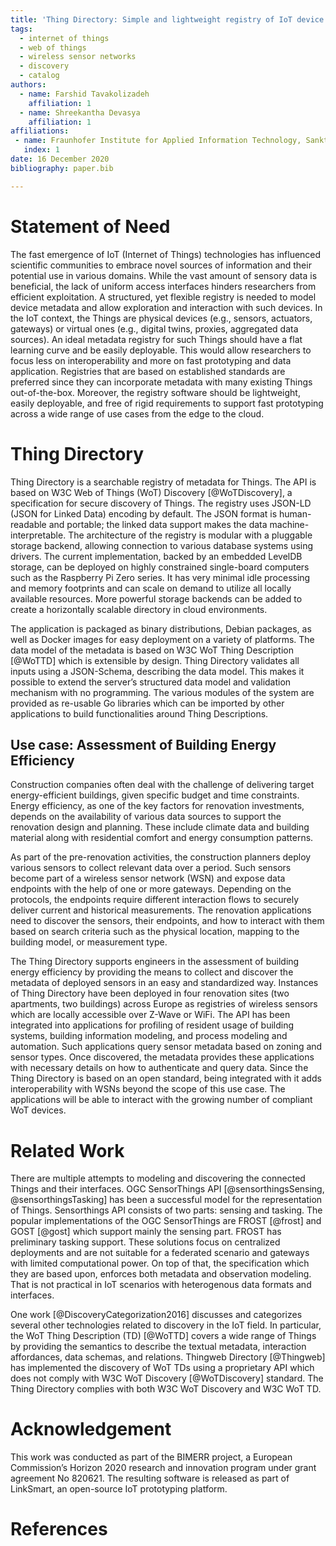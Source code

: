 ```yaml
---
title: 'Thing Directory: Simple and lightweight registry of IoT device metadata'
tags:
  - internet of things
  - web of things
  - wireless sensor networks
  - discovery
  - catalog
authors:
  - name: Farshid Tavakolizadeh
    affiliation: 1
  - name: Shreekantha Devasya
    affiliation: 1
affiliations:
 - name: Fraunhofer Institute for Applied Information Technology, Sankt Augustin, Germany
   index: 1
date: 16 December 2020
bibliography: paper.bib

---
```


# Statement of Need  
<!-- A clear Statement of Need that illustrates the research purpose of the software. -->

The fast emergence of IoT (Internet of Things) technologies has influenced scientific communities to embrace novel sources of information and their potential use in various domains. While the vast amount of sensory data is beneficial, the lack of uniform access interfaces hinders researchers from efficient exploitation. A structured, yet flexible registry is needed to model device metadata and allow exploration and interaction with such devices. In the IoT context, the Things are physical devices (e.g., sensors, actuators, gateways) or virtual ones (e.g., digital twins, proxies, aggregated data sources). An ideal metadata registry for such Things should have a flat learning curve and be easily deployable. This would allow researchers to focus less on interoperability and more on fast prototyping and data application. Registries that are based on established standards are preferred since they can incorporate metadata with many existing Things out-of-the-box. Moreover, the registry software should be lightweight, easily deployable, and free of rigid requirements to support fast prototyping across a wide range of use cases from the edge to the cloud. 

# Thing Directory 
<!-- A summary describing the high-level functionality and purpose of the software for a diverse, non-specialist audience. -->

Thing Directory is a searchable registry of metadata for Things. The API is based on W3C 
Web of Things (WoT) Discovery [@WoTDiscovery], a specification for secure discovery of Things. The registry uses JSON-LD (JSON for Linked Data) encoding by default. The JSON format is human-readable and portable; the linked data support makes the data machine-interpretable. The architecture of the registry is modular with a pluggable storage backend, allowing connection to various database systems using drivers. The current implementation, backed by an embedded LevelDB storage, can be deployed on highly constrained single-board computers such as the Raspberry Pi Zero series. It has very minimal idle processing and memory footprints and can scale on demand to utilize all locally available resources. More powerful storage backends can be added to create a horizontally scalable directory in cloud environments. 

The application is packaged as binary distributions, Debian packages, as well as Docker images for easy deployment on a variety of platforms. The data model of the metadata is based on W3C WoT Thing Description [@WoTTD] which is extensible by design. Thing Directory validates all inputs using a JSON-Schema, describing the data model. This makes it possible to extend the server’s structured data model and validation mechanism with no programming. The various modules of the system are provided as re-usable Go libraries which can be imported by other applications to build functionalities around Thing Descriptions.

<!-- Mention (if applicable) a representative set of past or ongoing research projects using the software and recent scholarly publications enabled by it. -->


## Use case: Assessment of Building Energy Efficiency 
Construction companies often deal with the challenge of delivering target energy-efficient buildings, given specific budget and time constraints. Energy efficiency, as one of the key factors for renovation investments, depends on the availability of various data sources to support the renovation design and planning. These include climate data and building material along with residential comfort and energy consumption patterns. 

As part of the pre-renovation activities, the construction planners deploy various sensors to collect relevant data over a period. Such sensors become part of a wireless sensor network (WSN) and expose data endpoints with the help of one or more gateways. Depending on the protocols, the endpoints require different interaction flows to securely deliver current and historical measurements. The renovation applications need to discover the sensors, their endpoints, and how to interact with them based on search criteria such as the physical location, mapping to the building model, or measurement type. 

The Thing Directory supports engineers in the assessment of building energy efficiency by providing the means to collect and discover the metadata of deployed sensors in an easy and standardized way. Instances of Thing Directory have been deployed in four renovation sites (two apartments, two buildings) across Europe as registries of wireless sensors which are locally accessible over Z-Wave or WiFi. The API has been integrated into applications for profiling of resident usage of building systems, building information modeling, and process modeling and automation. Such applications query sensor metadata based on zoning and sensor types. Once discovered, the metadata provides these applications with necessary details on how to authenticate and query data. Since the Thing Directory is based on an open standard, being integrated with it adds interoperability with WSNs beyond the scope of this use case. The applications will be able to interact with the growing number of compliant WoT devices.  

# Related Work 
<!-- A list of key references, including to other software addressing related needs. -->

There are multiple attempts to modeling and discovering the connected Things and their interfaces. OGC SensorThings API [@sensorthingsSensing, @sensorthingsTasking] has been a successful model for the representation of Things. Sensorthings API consists of two parts: sensing and tasking. The popular implementations of the OGC SensorThings are FROST [@frost] and GOST [@gost] which support mainly the sensing part. FROST has preliminary tasking support. These solutions focus on centralized deployments and are not suitable for a federated scenario and gateways with limited computational power. On top of that, the specification which they are based upon, enforces both metadata and observation modeling. That is not practical in IoT scenarios with heterogenous data formats and interfaces. 

One work [@DiscoveryCategorization2016] discusses and categorizes several other technologies related to discovery in the IoT field. In particular, the WoT Thing Description (TD) [@WoTTD] covers a wide range of Things by providing the semantics to describe the textual metadata, interaction affordances, data schemas, and relations. Thingweb Directory [@Thingweb] has implemented the discovery of WoT TDs using a proprietary API which does not comply with W3C WoT Discovery [@WoTDiscovery] standard. The Thing Directory complies with both W3C WoT Discovery and W3C WoT TD.

# Acknowledgement 
<!-- Acknowledgement of any financial support. -->

This work was conducted as part of the BIMERR project, a European Commission’s Horizon 2020 research and innovation program under grant agreement No 820621. The resulting software is released as part of LinkSmart, an open-source IoT prototyping platform.  

# References

